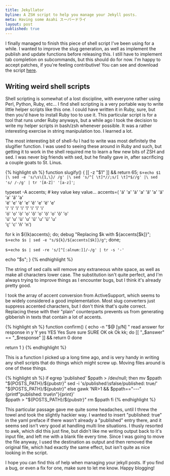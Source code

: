 ```yaml
---
title: Jekyllator
byline: A ZSH script to help you manage your Jekyll posts.
meta: Having some Asahi スーパードライ
layout: post
published: true
---
```

I finally managed to finish this piece of shell script I've been using for a while. I wanted to improve the slug generation, as well as implement the publish and update functions before releasing this. I still have to implement tab completion on subcommands, but this should do for now. I'm happy to accept patches, if you're feeling contributive! You can see and download the script [here](https://github.com/mkaito/dotfiles/blob/master/bin/jekyllator.sh).

## Writing weird shell scripts

Shell scripting is somewhat of a lost discipline, with everyone rather using Perl, Python, Ruby, etc... I find shell scripting is a very portable way to write little helper scripts like this one. I could have written it in Ruby, sure, but then you'd have to install Ruby too to use it. This particular script is for a tool that runs under Ruby anyways, but a while ago I took the decision to write my helper scripts in bash/zsh whenever possible. It was a rather interesting exercise in string manipulation too. I learned a lot.

The most interesting bit of shell-fu I had to write was most definitely the slugifier function. I was used to seeing these around in Ruby and such, but getting it to work in the shell required me to learn a few new bits of ZSH and sed. I was never big friends with sed, but he finally gave in, after sacrificing a couple goats to St. Linus.

{% highlight sh %}
function slugify()
{
  [[ -z "$1" ]] && return 65;
  s=`echo $1 |\
     sed -e 's/\s\{1,\}/ /g' |\
     sed 's/^[ \t]*//;s/[ \t]*$//g' |\
     sed 's/ /-/g' | tr '[A-Z]' '[a-z]'`;

  typeset -A accents; # key value key value...
  accents=( 'á' 'a' 'à' 'a' 'â' 'a' 'ä' 'a' 'ã' 'a'\
            'é' 'e' 'è' 'e' 'ê' 'e' 'ë' 'e'\
            'í' 'i' 'ì' 'i' 'î' 'i' 'ï' 'i'\
            'ó' 'o' 'ò' 'o' 'ô' 'o' 'ö' 'o' 'õ' 'o'\
            'ú' 'u' 'ù' 'u' 'û' 'u' 'ü' 'u'\
            'ç' 'c' 'ñ' 'n')

  for k in ${(k)accents}; do;
    debug "Replacing $k with ${accents[$k]}";
    s=`echo $s | sed -e "s/${k}/${accents[$k]}/g"`;
  done;

  s=`echo $s | sed -re 's/[^[:alnum:]]/-/g' | tr -s '-'`

  echo "$s";
}
{% endhighlight %}

The string of sed calls will remove any extraneous white space, as well as make all characters lower case. The substitution isn't quite perfect, and I'm always trying to improve things as I encounter bugs, but I think it's already pretty good.

I took the array of accent conversion from ActiveSupport, which seems to be widely considered a good implementation. Most slug converters just suppress accented characters, but I don't think that's quite correct. Replacing these with their "plain" counterparts prevents us from generating gibberish in texts that contain a lot of accents.

{% highlight sh %}
function confirm()
{
  echo -n "$@ [y/N] "
  read answer
  for response in y Y yes YES Yes Sure sure SURE OK ok Ok kk; do
    [[ "_$answer" == "_$response" ]] && return 0
  done

  return 1
}
{% endhighlight %}

This is a function I picked up a long time ago, and is very handy in writing any shell scripts that do things which might screw up. Moving files around is one of these things.

{% highlight sh %}
if egrep 'published' $ppath > /dev/null; then
  mv $ppath "${POSTS_PATH}/${pubstr}"
  sed -i 's/published:\sfalse/published: true/' "${POSTS_PATH}/${pubstr}"
else
  gawk 'NR>1 && $ppath=="---" {printf"published: true\n"}{print}'\
    $ppath > "${POSTS_PATH}/${pubstr}"
  rm $ppath
fi
{% endhighlight %}

This particular passage gave me quite some headaches, until I threw the towel and took the slightly hackier way. I wanted to insert "published: true" in the yaml preface if there wasn't already a "published" entry there, and it seems sed isn't very good at handling multi line situations. I thusly resorted to awk, which did this just fine, but didn't like me writing output back to it's input file, and left me with a blank file every time. Since I was going to move the file anyway, I used the destination as output and then removed the original file, which had exactly the same effect, but isn't quite as nice looking in the script.

I hope you can find this of help when managing your jekyll posts. If you find a bug, or even a fix for one, make sure to let me know. Happy blogging!
